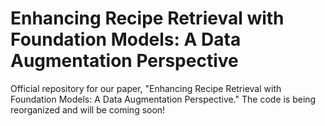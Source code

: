 # Enhancing Recipe Retrieval with Foundation Models: A Data Augmentation Perspective 
Official repository for our paper, "Enhancing Recipe Retrieval with Foundation Models: A Data Augmentation Perspective." 
The code is being reorganized and will be coming soon!
